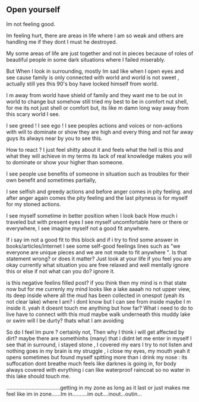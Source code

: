 ## Open yourself

Im not feeling good.

Im feeling hurt, there are areas in life where I am so weak and others are handling me if they dont I must he destroyed.

My some areas of life are just together and not in pieces because of roles of beautiful people in some dark situations where I failed miserably.

But When I look in surrounding, mostly Im sad like when I open eyes and see cause family is only connected with world and world is not sweet , actually still yes this 90's boy have locked himself from world.

I m away from world have shield of family and they want me to be out in world to change but somehow still tried my best to be in comfort nut shell, for me its not just shell or comfort but, its like m damn long way away from this scary world I see.

I see greed ! I see ego  ! I see peoples actions and voices or non-actions with will to dominate or show they are high and every thing and not far away guys its always near by you to see this.

How to react ? I just feel shitty about it and feels what the hell is this and what they will achieve in my terms its lack of real knowledge makes you will to dominate or show your higher than someone.

I see people use benefits of someone in situation such as troubles for their  own benefit and sometimes partially,

I see selfish and greedy actions and before anger comes in pity feeling. and after anger again comes the pity feeling and the last pityness is for myself for my stoned actions.

I see myself sometime in better position when I look back How much i traveled but with present eyes I see myself uncomfortable here or there or everywhere, I see imagine myself not a good fit anywhere.

If i say im not a good fit to this block and if i try to find some answer in books/articles/internet I see some self-good feelings lines such as "we everyone are unique pieces and we are not made to fit anywhere ". Is that statement wrong? or does it matter? Just look at your life if you feel you are okay currently what situation you are free relaxed and well mentally ignore this or else if not what can you do? ignore it.

is this negative feelins filled post? if you think then my mind is n that state now but for me currenly my mind looks like  a lake aaaah no not upper view, its deep inside where all the mud has been collected in onespot (yeah its not clear lake) where I am? i dont know but I can see from inside maybe I m inside it. yeah it doesnt touch me anything but how far? What i need to do to live have to connect with this mud maybe walk underneath this muddy lake or swim will I be durty? thats what I am avoiding

So do I feel Im pure ? certainly not, Then why I think i will get affected by dirt? maybe there are somethinhs (many) that i didnt let me enter in myself I see that in surround, i stayed stone , I covered my ears I try to not listen and nothing goes in my brain is my struggle , i close my eyes, my mouth yeah it opens  sometimes but found myself spitting more than i drink my nose : its suffocation dont breathe much feels like darknes is going in, for body always covered with evrything i can like waterproof raincoat so no water in this lake should touch me.

....................................getting in my zone as long as it last or just makes me feel like im in zone......Im in..........im out....inout...outin...